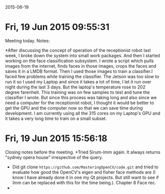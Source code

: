 2015-06-19

Fri, 19 Jun 2015 09:55:31
=============================
Meeting today. Notes:

*After discussing the concept of operation of the receptionist robot last week, I broke down the system into small work packages. And then I started working on the face classification subsystem. I wrote a script which pulls images from the internet, finds faces in those images, crops the faces and saves it in a LMDB format. Then I used those images to train a classifier.I faced few problems while training the classifier. The Jetson was too slow to run it so I used my Laptop and since it takes a lot of time, I let it run over night during the last 3 days. But the laptop's temperature rose to 202 degree farenheit. This training was on few samples to test and tune the classifier I wrote. But since this process was taking long and also since we need a computer for the receptionist robot, I thought it would be better to get the GPU and the computer now so that we can save time during development. I am currently using all the 315 cores on my Laptop's GPU and it takes a very long time to train on a small subset.

Fri, 19 Jun 2015 15:56:18
==========================

Closing notes before the meeting. 
*Tried Sirum-Imm again. It always returns "sydney opera house" irrespective of the query. 
* Did git clone `https://github.com/MasteringOpenCV/code.git` and tried to evaluate how good the OpenCV's eigen and fisher face methods are (I know I have already done it in one my Qt projects. But still want to see if Imm can be replaced with this for the time being.). Chapter 8 Face rec.
* 
